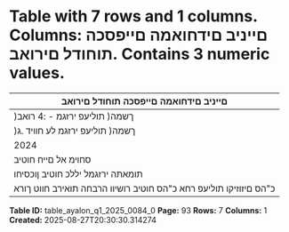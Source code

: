 # Table with 7 rows and 1 columns. Columns: םייניב םידחואמה םייפסכה תוחודל םירואב. Contains 3 numeric values.

| םייניב םידחואמה םייפסכה תוחודל םירואב |
|---|
| )ךשמה( תוליעפ ירזגמ - :4 רואב |
| )ךשמה( תוליעפ ירזגמ לע חוויד .ג |
| 2024 | ינויב 30 םויל |
| סחוימ אל םייח חוטיב |
| תומאתה ירזגמל יללכ חוטיב ןוכסיחו |
| כ"הס םיזוזיקו תוליעפ רחא כ"הס חוטיב רושיוו הרבחה תואירב חווט ךורא |

**Table ID:** table_ayalon_q1_2025_0084_0
**Page:** 93
**Rows:** 7
**Columns:** 1
**Created:** 2025-08-27T20:30:30.314274
